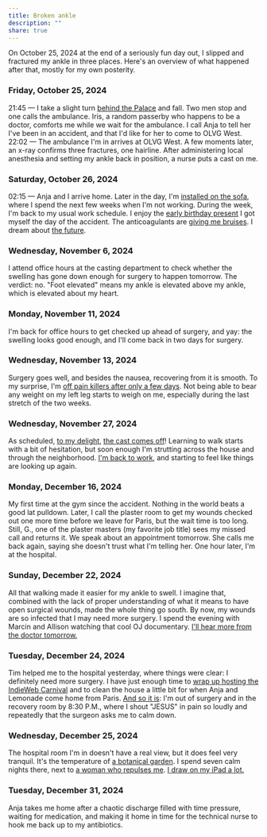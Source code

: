 ```yaml
---
title: Broken ankle
description: ""
share: true
---
```


On October 25, 2024 at the end of a seriously fun day out, I slipped and fractured my ankle in three places. Here's an overview of what happened after that, mostly for my own posterity.

### Friday, October 25, 2024
21:45 — I take a slight turn [behind the Palace](https://maps.app.goo.gl/CHgs9ao4am34CVnBA) and fall. Two men stop and one calls the ambulance. Iris, a random passerby who happens to be a doctor, comforts me while we wait for the ambulance. I call Anja to tell her I've been in an accident, and that I'd like for her to come to OLVG West. 22:02 — The ambulance I'm in arrives at OLVG West. A few moments later, an x-ray confirms three fractures, one hairline. After administering local anesthesia and setting my ankle back in position, a nurse puts a cast on me.

### Saturday, October 26, 2024
02:15 — Anja and I arrive home. Later in the day, I'm [installed on the sofa](/2024/10/26/11/24/10/), where I spend the next few weeks when I'm not working. During the week, I'm back to my usual work schedule. I enjoy the [early birthday present](/2024/10/29/15/26/08/) I got myself the day of the accident. The anticoagulants are [giving me bruises](/2024/11/02/14/18/58/). I dream about [the future](/2024/11/04/15/55/00/).

### Wednesday, November 6, 2024
I attend office hours at the casting department to check whether the swelling has gone down enough for surgery to happen tomorrow. The verdict: no. "Foot elevated" means my ankle is elevated above my ankle, which is elevated about my heart. 

### Monday, November 11, 2024
I'm back for office hours to get checked up ahead of surgery, and yay: the swelling looks good enough, and I'll come back in two days for surgery.

### Wednesday, November 13, 2024
Surgery goes well, and besides the nausea, recovering from it is smooth. To my surprise, I'm [off pain killers after only a few days](/2024/11/17/week-46-raw-dogging/). Not being able to bear any weight on my left leg starts to weigh on me, especially during the last stretch of the two weeks.

### Wednesday, November 27, 2024
As scheduled, [to my delight](/2024/11/27/09/07/51/), [the cast comes off](/2024/11/27/12/51/14/)! Learning to walk starts with a bit of hesitation, but soon enough I'm strutting across the house and through the neighborhood. [I'm back to work](/2024/12/01/week-48-two-feet/), and starting to feel like things are looking up again.

### Monday, December 16, 2024
My first time at the gym since the accident. Nothing in the world beats a good lat pulldown. Later, I call the plaster room to get my wounds checked out one more time before we leave for Paris, but the wait time is too long. Still, G., one of the plaster masters (my favorite job title) sees my missed call and returns it. We speak about an appointment tomorrow. She calls me back again, saying she doesn't trust what I'm telling her. One hour later, I'm at the hospital.

### Sunday, December 22, 2024
All that walking made it easier for my ankle to swell. I imagine that, combined with the lack of proper understanding of what it means to have open surgical wounds, made the whole thing go south. By now, my wounds are so infected that I may need more surgery. I spend the evening with Marcin and Allison watching that cool OJ documentary. [I'll hear more from the doctor tomorrow.](http://192.168.1.44:1313/2024/12/22/23/42/35/)

### Tuesday, December 24, 2024
Tim helped me to the hospital yesterday, where things were clear: I definitely need more surgery. I have just enough time to [wrap up hosting the IndieWeb Carnival](/rounding-up-indieweb-carnival-december/) and to clean the house a little bit for when Anja and Lemonade come home from Paris. [And so it is](/2024/12/24/15/05/50/): I'm out of surgery and in the recovery room by 8:30 P.M., where I shout "JESUS" in pain so loudly and repeatedly that the surgeon asks me to calm down.

### Wednesday, December 25, 2024
The hospital room I'm in doesn't have a real view, but it does feel very tranquil. It's the temperature of [a botanical garden](/2024/12/25/05/32/31/). I spend seven calm nights there, next to [a woman who repulses me](/2025/01/04/week-1-hibernating/). [I draw on my iPad a lot.](/2025/01/03/painting-fjords/)

### Tuesday, December 31, 2024
Anja takes me home after a chaotic discharge filled with time pressure, waiting for medication, and making it home in time for the technical nurse to hook me back up to my antibiotics.
